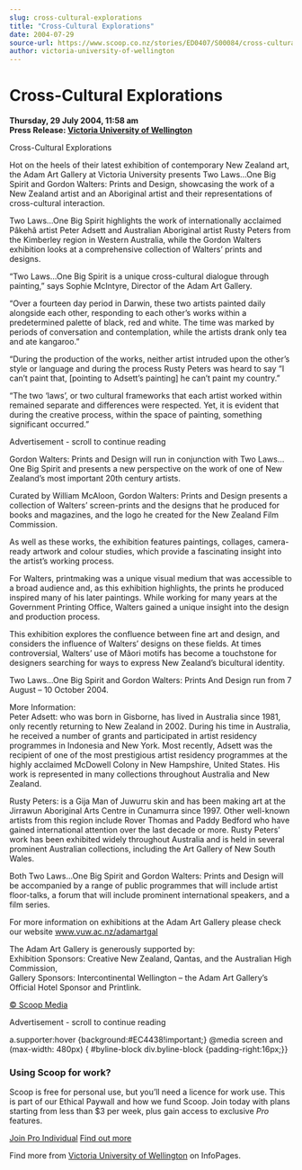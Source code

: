```yaml
---
slug: cross-cultural-explorations
title: "Cross-Cultural Explorations"
date: 2004-07-29
source-url: https://www.scoop.co.nz/stories/ED0407/S00084/cross-cultural-explorations.htm
author: victoria-university-of-wellington
---
```

Cross-Cultural Explorations
===========================

**Thursday, 29 July 2004, 11:58 am**  
**Press Release: [Victoria University of Wellington](https://info.scoop.co.nz/Victoria_University_of_Wellington)**

Cross-Cultural Explorations

Hot on the heels of their latest exhibition of contemporary New Zealand art, the Adam Art Gallery at Victoria University presents Two Laws…One Big Spirit and Gordon Walters: Prints and Design, showcasing the work of a New Zealand artist and an Aboriginal artist and their representations of cross-cultural interaction.

Two Laws…One Big Spirit highlights the work of internationally acclaimed Pâkehâ artist Peter Adsett and Australian Aboriginal artist Rusty Peters from the Kimberley region in Western Australia, while the Gordon Walters exhibition looks at a comprehensive collection of Walters’ prints and designs.

“Two Laws…One Big Spirit is a unique cross-cultural dialogue through painting,” says Sophie McIntyre, Director of the Adam Art Gallery.

“Over a fourteen day period in Darwin, these two artists painted daily alongside each other, responding to each other’s works within a predetermined palette of black, red and white. The time was marked by periods of conversation and contemplation, while the artists drank only tea and ate kangaroo.”

“During the production of the works, neither artist intruded upon the other’s style or language and during the process Rusty Peters was heard to say “I can’t paint that, \[pointing to Adsett’s painting\] he can’t paint my country.”

“The two ‘laws’, or two cultural frameworks that each artist worked within remained separate and differences were respected. Yet, it is evident that during the creative process, within the space of painting, something significant occurred.”

Advertisement - scroll to continue reading





Gordon Walters: Prints and Design will run in conjunction with Two Laws…One Big Spirit and presents a new perspective on the work of one of New Zealand’s most important 20th century artists.

Curated by William McAloon, Gordon Walters: Prints and Design presents a collection of Walters’ screen-prints and the designs that he produced for books and magazines, and the logo he created for the New Zealand Film Commission.

As well as these works, the exhibition features paintings, collages, camera-ready artwork and colour studies, which provide a fascinating insight into the artist’s working process.

For Walters, printmaking was a unique visual medium that was accessible to a broad audience and, as this exhibition highlights, the prints he produced inspired many of his later paintings. While working for many years at the Government Printing Office, Walters gained a unique insight into the design and production process.

This exhibition explores the confluence between fine art and design, and considers the influence of Walters’ designs on these fields. At times controversial, Walters’ use of Mâori motifs has become a touchstone for designers searching for ways to express New Zealand’s bicultural identity.

Two Laws…One Big Spirit and Gordon Walters: Prints And Design run from 7 August – 10 October 2004.

More Information:  
Peter Adsett: who was born in Gisborne, has lived in Australia since 1981, only recently returning to New Zealand in 2002. During his time in Australia, he received a number of grants and participated in artist residency programmes in Indonesia and New York. Most recently, Adsett was the recipient of one of the most prestigious artist residency programmes at the highly acclaimed McDowell Colony in New Hampshire, United States. His work is represented in many collections throughout Australia and New Zealand.

Rusty Peters: is a Gija Man of Juwurru skin and has been making art at the Jirrawun Aboriginal Arts Centre in Cunamurra since 1997. Other well-known artists from this region include Rover Thomas and Paddy Bedford who have gained international attention over the last decade or more. Rusty Peters’ work has been exhibited widely throughout Australia and is held in several prominent Australian collections, including the Art Gallery of New South Wales.

Both Two Laws...One Big Spirit and Gordon Walters: Prints and Design will be accompanied by a range of public programmes that will include artist floor-talks, a forum that will include prominent international speakers, and a film series.

For more information on exhibitions at the Adam Art Gallery please check our website www.vuw.ac.nz/adamartgal

The Adam Art Gallery is generously supported by:  
Exhibition Sponsors: Creative New Zealand, Qantas, and the Australian High Commission,  
Gallery Sponsors: Intercontinental Wellington – the Adam Art Gallery’s Official Hotel Sponsor and Printlink.

[© Scoop Media](http://www.scoop.co.nz/about/terms.html)  

Advertisement - scroll to continue reading



a.supporter:hover {background:#EC4438!important;} @media screen and (max-width: 480px) { #byline-block div.byline-block {padding-right:16px;}}

### Using Scoop for work?

Scoop is free for personal use, but you’ll need a licence for work use. This is part of our Ethical Paywall and how we fund Scoop. Join today with plans starting from less than $3 per week, plus gain access to exclusive _Pro_ features.  
  
[Join Pro Individual](https://pro.scoop.co.nz/Individual/?from=ProIn24) [Find out more](https://pro.scoop.co.nz/using-scoop-for-work/?from=ProIn24)

Find more from [Victoria University of Wellington](https://info.scoop.co.nz/Victoria_University_of_Wellington) on InfoPages.